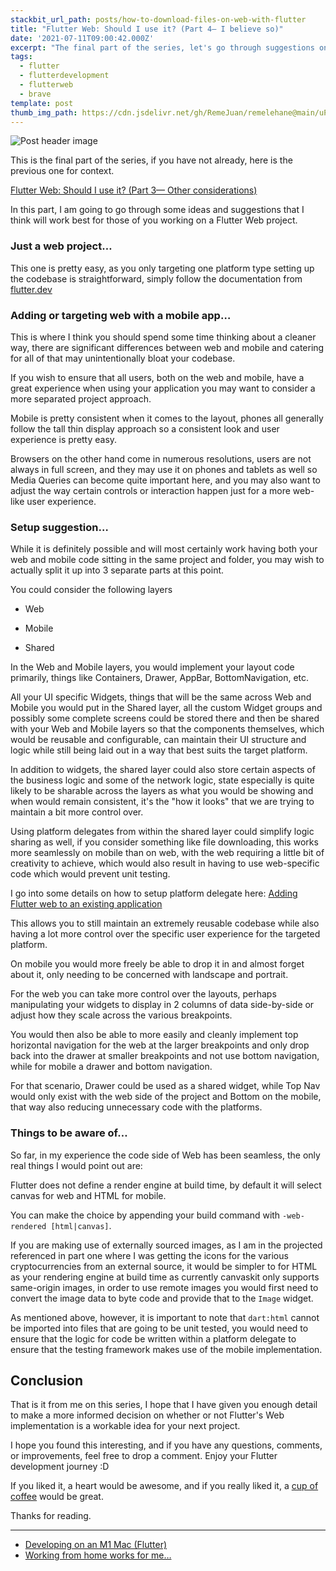 ```yaml
---
stackbit_url_path: posts/how-to-download-files-on-web-with-flutter
title: "Flutter Web: Should I use it? (Part 4— I believe so)"
date: '2021-07-11T09:00:42.000Z'
excerpt: "The final part of the series, let's go through suggestions on what to do when you are planning on using Flutter Web"
tags:
  - flutter
  - flutterdevelopment
  - flutterweb
  - brave
template: post
thumb_img_path: https://cdn.jsdelivr.net/gh/RemeJuan/remelehane@main/uPic/1*DTmKsPfjSR-mjw7sqeVwyQ.jpeg
---
```


![Post header image](https://cdn.jsdelivr.net/gh/RemeJuan/remelehane@main/uPic/1*DTmKsPfjSR-mjw7sqeVwyQ.jpeg)

This is the final part of the series, if you have not already, here is the previous one for context.

[Flutter Web: Should I use it? (Part 3— Other considerations)](https://blog.remelehane.dev/flutter-web-should-i-use-it-part-3-other-considerations)

In this part, I am going to go through some ideas and suggestions that I think will work best for those of you working on a Flutter Web project.

### Just a web project…

This one is pretty easy, as you only targeting one platform type setting up the codebase is straightforward, simply follow the documentation from [flutter.dev](https://flutter.dev/)

### Adding or targeting web with a mobile app…

This is where I think you should spend some time thinking about a cleaner way, there are significant differences between web and mobile and catering for all of that may unintentionally bloat your codebase.

If you wish to ensure that all users, both on the web and mobile, have a great experience when using your application you may want to consider a more separated project approach.

Mobile is pretty consistent when it comes to the layout, phones all generally follow the tall thin display approach so a consistent look and user experience is pretty easy.

Browsers on the other hand come in numerous resolutions, users are not always in full screen, and they may use it on phones and tablets as well so Media Queries can become quite important here, and you may also want to adjust the way certain controls or interaction happen just for a more web-like user experience.

### Setup suggestion…

While it is definitely possible and will most certainly work having both your web and mobile code sitting in the same project and folder, you may wish to actually split it up into 3 separate parts at this point.

You could consider the following layers

* Web

* Mobile

* Shared

In the Web and Mobile layers, you would implement your layout code primarily, things like Containers, Drawer, AppBar, BottomNavigation, etc.

All your UI specific Widgets, things that will be the same across Web and Mobile you would put in the Shared layer, all the custom Widget groups and possibly some complete screens could be stored there and then be shared with your Web and Mobile layers so that the components themselves, which would be reusable and configurable, can maintain their UI structure and logic while still being laid out in a way that best suits the target platform.

In addition to widgets, the shared layer could also store certain aspects of the business logic and some of the network logic, state especially is quite likely to be sharable across the layers as what you would be showing and when would remain consistent, it's the "how it looks" that we are trying to maintain a bit more control over.

Using platform delegates from within the shared layer could simplify logic sharing as well, if you consider something like file downloading, this works more seamlessly on mobile than on web, with the web requiring a little bit of creativity to achieve, which would also result in having to use web-specific code which would prevent unit testing.

I go into some details on how to setup platform delegate here: [Adding Flutter web to an existing application](https://dev.to/remejuan/adding-flutter-web-to-an-existing-application-4da9)

This allows you to still maintain an extremely reusable codebase while also having a lot more control over the specific user experience for the targeted platform.

On mobile you would more freely be able to drop it in and almost forget about it, only needing to be concerned with landscape and portrait.

For the web you can take more control over the layouts, perhaps manipulating your widgets to display in 2 columns of data side-by-side or adjust how they scale across the various breakpoints.

You would then also be able to more easily and cleanly implement top horizontal navigation for the web at the larger breakpoints and only drop back into the drawer at smaller breakpoints and not use bottom navigation, while for mobile a drawer and bottom navigation.

For that scenario, Drawer could be used as a shared widget, while Top Nav would only exist with the web side of the project and Bottom on the mobile, that way also reducing unnecessary code with the platforms.

### Things to be aware of…

So far, in my experience the code side of Web has been seamless, the only real things I would point out are:

Flutter does not define a render engine at build time, by default it will select canvas for web and HTML for mobile.

You can make the choice by appending your build command with `-web-rendered [html|canvas]`.

If you are making use of externally sourced images, as I am in the projected referenced in part one where I was getting the icons for the various cryptocurrencies from an external source, it would be simpler to for HTML as your rendering engine at build time as currently canvaskit only supports same-origin images, in order to use remote images you would first need to convert the image data to byte code and provide that to the `Image` widget.

As mentioned above, however, it is important to note that `dart:html` cannot be imported into files that are going to be unit tested, you would need to ensure that the logic for code be written within a platform delegate to ensure that the testing framework makes use of the mobile implementation.

## Conclusion

That is it from me on this series, I hope that I have given you enough detail to make a more informed decision on whether or not Flutter's Web implementation is a workable idea for your next project.

I hope you found this interesting, and if you have any questions, comments, or improvements, feel free to drop a comment. Enjoy your Flutter development journey :D

If you liked it, a heart would be awesome, and if you really liked it, a [cup of coffee](https://www.buymeacoffee.com/remelehane) would be great.

Thanks for reading.

****

* [Developing on an M1 Mac (Flutter)](https://remelehane.dev/posts/developing-on-an-m1-mac-flutter/)
* [Working from home works for me…](https://remelehane.dev/posts/working-from-home-works-for-me/)